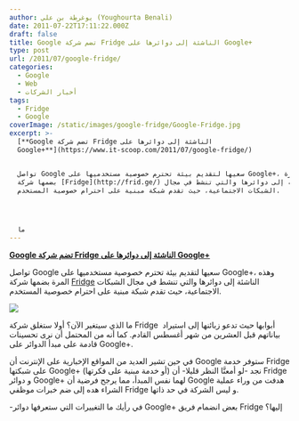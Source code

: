 ```yaml
---
author: يوغرطة بن علي (Youghourta Benali)
date: 2011-07-22T17:11:22.000Z
draft: false
title: Google تضم شركة Fridge الناشئة إلى دوائرها على Google+
type: post
url: /2011/07/google-fridge/
categories:
  - Google
  - Web
  - أخبار الشركات
tags:
  - Fridge
  - Google
coverImage: /static/images/google-fridge/Google-Fridge.jpg
excerpt: >-
  [**Google تضم شركة Fridge الناشئة إلى دوائرها على
  Google+**](https://www.it-scoop.com/2011/07/google-fridge/)


  تواصل Google سعيها لتقديم بيئة تحترم خصوصية مستخدميها على Google+، وهذه المرة
  بضمها شركة [Fridge](http://frid.ge/) الناشئة إلى دوائرها والتي تنشط في مجال
  الشبكات الاجتماعية، حيث تقدم شبكة مبنية على احترام خصوصية المستخدم.




  ما
---
```

[**Google تضم شركة Fridge الناشئة إلى دوائرها على Google+**](https://www.it-scoop.com/2011/07/google-fridge/)

تواصل Google سعيها لتقديم بيئة تحترم خصوصية مستخدميها على Google+، وهذه المرة بضمها شركة [Fridge](http://frid.ge/) الناشئة إلى دوائرها والتي تنشط في مجال الشبكات الاجتماعية، حيث تقدم شبكة مبنية على احترام خصوصية المستخدم.

![](/static/images/google-fridge/Google-Fridge.jpg)

ما الذي سيتغير الآن؟ أولا ستغلق شركة Fridge  أبوابها حيث تدعو زبائنها إلى استيراد بياناتهم قبل العشرين من شهر أغسطس القادم. كما أنه من المحتمل أن نرى تحسينات قادمة على مبدأ الدوائر على Google+.

في حين تشير العديد من المواقع الإخبارية على الإنترنت أن Google ستوفر خدمة Fridge على شبكتها Google+ (أو خدمة مبنية على فكرتها) نجد -لو أمعنَّا النظر قليلا- أن Fridge و دوائر Google+ لهما نفس المبدأ، مما يرجح فرضية أن Google هدفت من وراء عملية الشراء هده إلى ضم خبرات موظفي Fridge و ليس الشركة في حد ذاتها.

\-في رأيك ما التغييرات التي ستعرفها دوائر Google+ بعض انضمام فريق Fridge إليها؟
